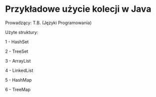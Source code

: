 # Przykładowe użycie kolecji w Java

Prowadzący: T.B. (Języki Programowania)

Użyte struktury:

1 - HashSet

2 - TreeSet

3 - ArrayList

4 - LinkedList

5 - HashMap

6 - TreeMap


